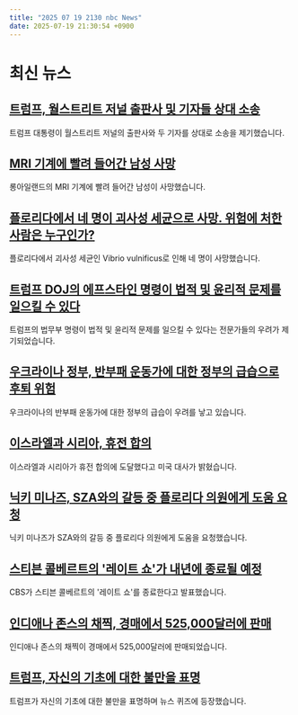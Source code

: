 ```yaml
---
title: "2025 07 19 2130 nbc News"
date: 2025-07-19 21:30:54 +0900
---
```


# 최신 뉴스 
## [트럼프, 월스트리트 저널 출판사 및 기자들 상대 소송](https://www.nbcnews.com/politics/donald-trump/trump-sues-wall-street-journals-publisher-reporters-epstein-article-rcna219703)  
트럼프 대통령이 월스트리트 저널의 출판사와 두 기자를 상대로 소송을 제기했습니다.  
## [MRI 기계에 빨려 들어간 남성 사망](https://www.nbcnews.com/news/us-news/man-dies-sucked-long-island-mri-machine-rcna219720)  
롱아일랜드의 MRI 기계에 빨려 들어간 남성이 사망했습니다.  
## [플로리다에서 네 명이 괴사성 세균으로 사망. 위험에 처한 사람은 누구인가?](https://www.nbcnews.com/health/health-news/florida-flesh-eating-bacteria-risk-who-what-area-rcna219586)  
플로리다에서 괴사성 세균인 Vibrio vulnificus로 인해 네 명이 사망했습니다.  
## [트럼프 DOJ의 에프스타인 명령이 법적 및 윤리적 문제를 일으킬 수 있다](https://www.nbcnews.com/politics/donald-trump/trump-doj-order-jeffrey-epstein-create-legal-ethical-challenges-rcna219560)  
트럼프의 법무부 명령이 법적 및 윤리적 문제를 일으킬 수 있다는 전문가들의 우려가 제기되었습니다.  
## [우크라이나 정부, 반부패 운동가에 대한 정부의 급습으로 후퇴 위험](https://www.nbcnews.com/world/ukraine/ukrainian-government-raids-anti-corruption-campaigner-raising-alarm-rcna219280)  
우크라이나의 반부패 운동가에 대한 정부의 급습이 우려를 낳고 있습니다.  
## [이스라엘과 시리아, 휴전 합의](https://www.nbcnews.com/world/israel/israel-syria-agree-ceasefire-us-ambassador-turkey-says-rcna219714)  
이스라엘과 시리아가 휴전 합의에 도달했다고 미국 대사가 밝혔습니다.  
## [닉키 미나즈, SZA와의 갈등 중 플로리다 의원에게 도움 요청](https://www.nbcnews.com/pop-culture/pop-culture-news/nicki-minaj-asks-florida-congresswoman-help-alleged-threat-feud-sza-rcna219657)  
닉키 미나즈가 SZA와의 갈등 중 플로리다 의원에게 도움을 요청했습니다.  
## [스티븐 콜베르트의 '레이트 쇼'가 내년에 종료될 예정](https://www.nbcnews.com/pop-culture/tv/stephen-colbert-late-show-end-cbs-rcna219499)  
CBS가 스티븐 콜베르트의 '레이트 쇼'를 종료한다고 발표했습니다.  
## [인디애나 존스의 채찍, 경매에서 525,000달러에 판매](https://www.nbcnews.com/pop-culture/pop-culture-news/indiana-jones-whip-snaps-525000-auction-citizen-kane-sled-goes-1475-mi-rcna219523)  
인디애나 존스의 채찍이 경매에서 525,000달러에 판매되었습니다.  
## [트럼프, 자신의 기초에 대한 불만을 표명](https://www.nbcnews.com/news/news-quiz/trump-jeffrey-epstein-news-quiz-rcna219382)  
트럼프가 자신의 기초에 대한 불만을 표명하며 뉴스 퀴즈에 등장했습니다.